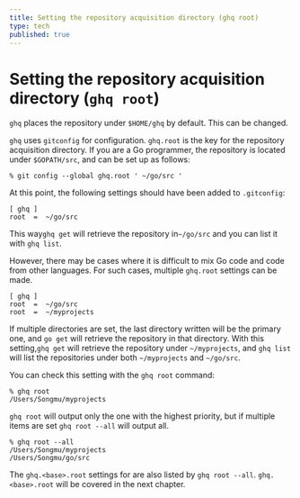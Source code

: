 ```yaml
---
title: Setting the repository acquisition directory (ghq root)
type: tech
published: true
---
```


# Setting the repository acquisition directory (`ghq root`)

`ghq` places the repository under `$HOME/ghq` by default. This can be changed.

`ghq` uses `gitconfig` for configuration. `ghq.root` is the key for the repository acquisition directory. If you are a Go programmer, the repository is located under `$GOPATH/src`, and can be set up as follows:

```console
% git config --global ghq.root ' ~/go/src '
```

At this point, the following settings should have been added to `.gitconfig`:

```gitconfig
[ ghq ]
root  =  ~/go/src
```

This way`ghq get` will retrieve the repository in`~/go/src` and you can list it with `ghq list`.

However, there may be cases where it is difficult to mix Go code and code from other languages. For such cases, multiple `ghq.root` settings can be made.

```gitconfig
[ ghq ]
root  =  ~/go/src
root  =  ~/myprojects
```

If multiple directories are set, the last directory written will be the primary one, and `go get` will retrieve the repository in that directory. With this setting,`ghq get` will retrieve the repository under `~/myprojects`, and `ghq list` will list the repositories under both `~/myprojects` and `~/go/src`.

You can check this setting with the `ghq root` command:

```console
% ghq root
/Users/Songmu/myprojects
```

`ghq root` will output only the one with the highest priority, but if multiple items are set `ghq root --all` will output all.

```console
% ghq root --all
/Users/Songmu/myprojects
/Users/Songmu/go/src
```

The `ghq.<base>.root` settings for are also listed by `ghq root --all`. `ghq.<base>.root` will be covered in the next chapter.
